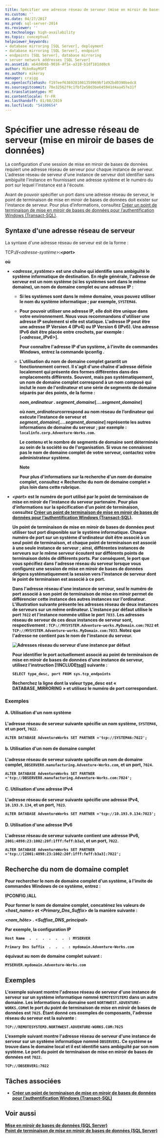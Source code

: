```yaml
---
title: Spécifier une adresse réseau de serveur (mise en miroir de bases de données) | Microsoft Docs
ms.custom: ''
ms.date: 04/27/2017
ms.prod: sql-server-2014
ms.reviewer: ''
ms.technology: high-availability
ms.topic: conceptual
helpviewer_keywords:
- database mirroring [SQL Server], deployment
- database mirroring [SQL Server], endpoint
- endpoints [SQL Server], database mirroring
- server network addresses [SQL Server]
ms.assetid: a64d4b6b-9016-4f1e-a310-b1df181dd0c6
author: MikeRayMSFT
ms.author: mikeray
manager: craigg
ms.openlocfilehash: f197eef6369281001359969bf1d92bd0390bedc8
ms.sourcegitcommit: 78e32562f9c1fbf2e50d3be645941d4aa457e31f
ms.translationtype: MT
ms.contentlocale: fr-FR
ms.lasthandoff: 01/08/2019
ms.locfileid: "54100654"
---
```

# <a name="specify-a-server-network-address-database-mirroring"></a>Spécifier une adresse réseau de serveur (mise en miroir de bases de données)
  La configuration d'une session de mise en miroir de bases de données requiert une adresse réseau de serveur pour chaque instance de serveur. L'adresse réseau de serveur d'une instance de serveur doit identifier sans ambiguïté l'instance en fournissant une adresse système et le numéro du port sur lequel l'instance est à l'écoute.  
  
 Avant de pouvoir spécifier un port dans une adresse réseau de serveur, le point de terminaison de mise en miroir de bases de données doit exister sur l'instance de serveur. Pour plus d’informations, consultez [Créer un point de terminaison de mise en miroir de bases de données pour l’authentification Windows &#40;Transact-SQL&#41;](create-a-database-mirroring-endpoint-for-windows-authentication-transact-sql.md).  
  
  
  
##  <a name="Syntax"></a> Syntaxe d'une adresse réseau de serveur  
 La syntaxe d'une adresse réseau de serveur est de la forme :  
  
 TCP<strong>://</strong>*\<adresse-système>*<strong>:<strong>*\<port>* 
  
 où  
  
-   *\<adresse_système>* est une chaîne qui identifie sans ambiguïté le système informatique de destination. En règle générale, l'adresse de serveur est un nom système (si les systèmes sont dans le même domaine), un nom de domaine complet ou une adresse IP :  
  
    -   Si les systèmes sont dans le même domaine, vous pouvez utiliser le nom du système informatique ; par exemple, `SYSTEM46`.  
  
    -   Pour pouvoir utiliser une adresse IP, elle doit être unique dans votre environnement. Nous vous recommandons d'utiliser une adresse IP seulement si elle est statique. L'adresse IP peut être une adresse IP Version 4 (IPv4) ou IP Version 6 (IPv6). Une adresse IPv6 doit être placée entre crochets, par exemple : **[**_<adresse_IPv6>_**]**.  
  
         Pour connaître l'adresse IP d'un système, à l'invite de commandes Windows, entrez la commande **ipconfig** .  
  
    -   L'utilisation du nom de domaine complet garantit un fonctionnement correct. Il s'agit d'une chaîne d'adresse définie localement qui présente des formes différentes dans des emplacements différents. Souvent, mais pas systématiquement, un nom de domaine complet correspond à un nom composé qui inclut le nom de l'ordinateur et une série de segments de domaine séparés par des points, de la forme :  
  
         _nom_ordinateur_ **.** _segment_domaine_[...**.**_segment_domaine_]  
  
         où *nom_ordinateur*correspond au nom réseau de l’ordinateur qui exécute l’instance de serveur et *segment_domaine*[...**.**_segment_domaine_] représente les autres informations de domaine du serveur ; par exemple : `localinfo.corp.Adventure-Works.com`.  
  
         Le contenu et le nombre de segments de domaine sont déterminés au sein de la société ou de l'organisation. Si vous ne connaissez pas le nom de domaine complet de votre serveur, contactez votre administrateur système.  
  
        > [!NOTE]  
        >  Pour plus d'informations sur la recherche d'un nom de domaine complet, consultez « Recherche du nom de domaine complet » plus loin dans cette rubrique.  
  
-   *\<port>* est le numéro de port utilisé par le point de terminaison de mise en miroir de l’instance du serveur partenaire. Pour plus d’informations sur la spécification d’un point de terminaison, consultez [Créer un point de terminaison de mise en miroir de bases de données pour l’authentification Windows &#40;Transact-SQL&#41;](create-a-database-mirroring-endpoint-for-windows-authentication-transact-sql.md).  
  
     Un point de terminaison de mise en miroir de bases de données peut utiliser tout port disponible sur le système informatique. Chaque numéro de port sur un système d'ordinateur doit être associé à un seul point de terminaison, et chaque point de terminaison est associé à une seule instance de serveur ; ainsi, différentes instances de serveurs sur le même serveur écoutent sur différents points de terminaison dotés de différents ports. Par conséquent, le port que vous spécifiez dans l'adresse réseau du serveur lorsque vous configurez une session de mise en miroir de bases de données dirigera systématiquement la session vers l'instance de serveur dont le point de terminaison est associé à ce port.  
  
     Dans l'adresse réseau d'une instance de serveur, seul le numéro de port associé à son point de terminaison de mise en miroir permet de différencier cette instance des autres instances sur l'ordinateur. L'illustration suivante présente les adresses réseau de deux instances de serveurs sur un même ordinateur. L'instance par défaut utilise le port `7022` et l'instance nommée utilise le port `7033`. Les adresses réseau de serveur de ces deux instances de serveur sont, respectivement : `TCP://MYSYSTEM.Adventure-works.MyDomain.com:7022` et `TCP://MYSYSTEM.Adventure-works.MyDomain.com:7033`. Notez que l'adresse ne contient pas le nom de l'instance du serveur.  
  
     ![Adresses réseau du serveur d’une instance par défaut](../media/dbm-2-instances-ports-1-system.gif "Adresses réseau du serveur d’une instance par défaut")  
  
     Pour identifier le port actuellement associé au point de terminaison de mise en miroir de bases de données d'une instance de serveur, utilisez l'instruction [!INCLUDE[tsql](../../includes/tsql-md.md)] suivante :  
  
    ```  
    SELECT type_desc, port FROM sys.tcp_endpoints  
    ```  
  
     Recherchez la ligne dont la valeur **type_desc** est « DATABASE_MIRRORING » et utilisez le numéro de port correspondant.  
  
### <a name="examples"></a>Exemples  
  
#### <a name="a-using-a-system-name"></a>A. Utilisation d'un nom système  
 L'adresse réseau de serveur suivante spécifie un nom système, `SYSTEM46`, et un port, `7022`.  
  
```  
ALTER DATABASE AdventureWorks SET PARTNER ='tcp://SYSTEM46:7022';  
```  
  
#### <a name="b-using-a-fully-qualified-domain-name"></a>b. Utilisation d'un nom de domaine complet  
 L'adresse réseau de serveur suivante spécifie un nom de domaine complet, `DBSERVER8.manufacturing.Adventure-Works.com`, et un port, `7024`.  
  
```  
ALTER DATABASE AdventureWorks SET PARTNER ='tcp://DBSERVER8.manufacturing.Adventure-Works.com:7024';  
```  
  
#### <a name="c-using-ipv4"></a>C. Utilisation d'une adresse IPv4  
 L'adresse réseau de serveur suivante spécifie une adresse IPv4, `10.193.9.134`, et un port, `7023`.  
  
```  
ALTER DATABASE AdventureWorks SET PARTNER ='tcp://10.193.9.134:7023';  
```  
  
#### <a name="d-using-ipv6"></a>D. Utilisation d'une adresse IPv6  
 L'adresse réseau de serveur suivante contient une adresse IPv6, `2001:4898:23:1002:20f:1fff:feff:b3a3`, et un port, `7022`.  
  
```  
ALTER DATABASE AdventureWorks SET PARTNER ='tcp://[2001:4898:23:1002:20f:1fff:feff:b3a3]:7022';  
```  
  
## <a name="finding-the-fully-qualified-domain-name"></a>Recherche du nom de domaine complet  
 Pour rechercher le nom de domaine complet d'un système, à l'invite de commandes Windows de ce système, entrez :  
  
 **IPCONFIG /ALL**  
  
 Pour former le nom de domaine complet, concaténez les valeurs de *<host_name>* et *<Primary_Dns_Suffix>* de la manière suivante :  
  
 _&lt;nom_hôte&gt;_ **.** _<Suffixe_DNS_principal>_  
  
 Par exemple, la configuration IP  
  
 `Host Name  .  .  .  .  .  .  : MYSERVER`  
  
 `Primary Dns Suffix  .  .  .  : mydomain.Adventure-Works.com`  
  
 équivaut au nom de domaine complet suivant :  
  
 `MYSERVER.mydomain.Adventure-Works.com`  
  
##  <a name="Examples"></a> Exemples  
 L'exemple suivant montre l'adresse réseau de serveur d'une instance de serveur sur un système informatique nommé `REMOTESYSTEM3` dans un autre domaine. Les informations du domaine sont `NORTHWEST.ADVENTURE-WORKS.COM`et le port du point de terminaison de mise en miroir de bases de données est `7025`. Étant donné ces exemples de composants, l'adresse réseau du serveur est la suivante :  
  
 `TCP://REMOTESYSTEM3.NORTHWEST.ADVENTURE-WORKS.COM:7025`  
  
 L'exemple suivant montre l'adresse réseau de serveur d'une instance de serveur sur un système informatique nommé `DBSERVER1`. Ce système se trouve dans le domaine local et il est identifié sans ambiguïté par son nom système. Le port du point de terminaison de mise en miroir de bases de données est `7022`.  
  
 `TCP://DBSERVER1:7022`  
  
##  <a name="RelatedTasks"></a> Tâches associées  
  
-   [Créer un point de terminaison de mise en miroir de bases de données pour l’authentification Windows &#40;Transact-SQL&#41;](create-a-database-mirroring-endpoint-for-windows-authentication-transact-sql.md)  
  
## <a name="see-also"></a>Voir aussi  
 [Mise en miroir de bases de données &#40;SQL Server&#41;](database-mirroring-sql-server.md)   
 [Point de terminaison de mise en miroir de bases de données &#40;SQL Server&#41;](the-database-mirroring-endpoint-sql-server.md)  
  
  
